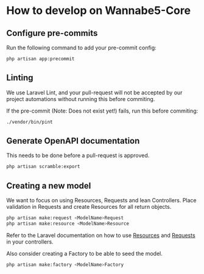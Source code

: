 
# How to develop on Wannabe5-Core

## Configure pre-commits

Run the following command to add your pre-commit config:
```bash
php artisan app:precommit 
```

## Linting

We use Laravel Lint, and your pull-request will not be accepted by our project automations without running this before commiting. 

If the pre-commit (Note: Does not exist yet!) fails, run this before commiting:

```bash
./vendor/bin/pint
```

## Generate OpenAPI documentation

This needs to be done before a pull-request is approved.

```bash
php artisan scramble:export
```

## Creating a new model

We want to focus on using Resources, Requests and lean Controllers. Place validation in Requests and create Resources for all return objects. 

```bash
php artisan make:request <ModelName>Request
php artisan make:resource <ModelName>Resource
```

Refer to the Laravel documentation on how to use [Resources](https://laravel.com/docs/12.x/eloquent-resources) and [Requests](https://laravel.com/docs/12.x/validation#form-request-validation) in your controllers.

Also consider creating a Factory to be able to seed the model.

```bash
php artisan make:factory <ModelName>Factory
```